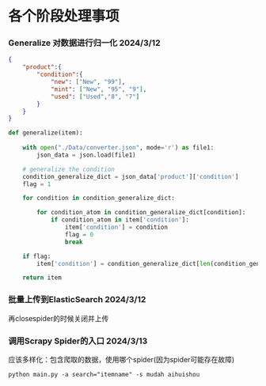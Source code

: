 # 各个阶段处理事项

### Generalize 对数据进行归一化 2024/3/12
```json
{
    "product":{
        "condition":{
            "new": ["New", "99"],
            "mint": ["New", "95", "9"],
            "used": ["Used","8", "7"]
        }
    }
}
```

```py
def generalize(item):
    
    with open("./Data/converter.json", mode='r') as file1:
        json_data = json.load(file1)

    # generalize the condition
    condition_generalize_dict = json_data['product']['condition']
    flag = 1

    for condition in condition_generalize_dict:

        for condition_atom in condition_generalize_dict[condition]:
            if condition_atom in item['condition']:
                item['condition'] = condition
                flag = 0
                break

    if flag:
        item['condition'] = condition_generalize_dict[len(condition_generalize_dict)-1]

    return item
```

### 批量上传到ElasticSearch 2024/3/12
再closespider的时候关闭并上传

### 调用Scrapy Spider的入口 2024/3/13
应该多样化：包含爬取的数据，使用哪个spider(因为spider可能存在故障)
```
python main.py -a search="itemname" -s mudah aihuishou
```

